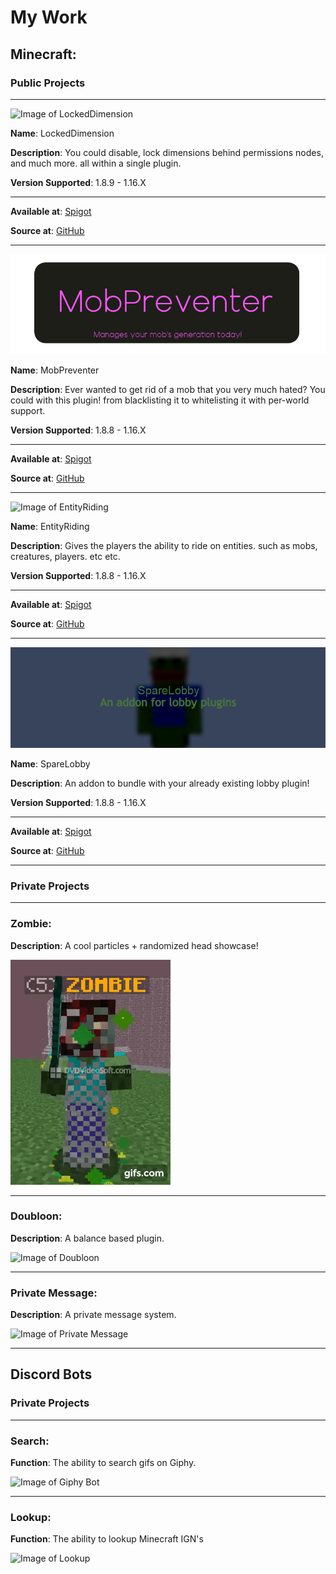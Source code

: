 # My Work

## Minecraft:

### Public Projects

---

![Image of LockedDimension](https://cdn.discordapp.com/attachments/772170600033681419/772170644771176458/LockedDimension_bannar.png) 


**Name**: LockedDimension

**Description**: You could disable, lock dimensions behind permissions nodes, and much more. all within a single plugin.​

**Version Supported**: 1.8.9 - 1.16.X

--- 

**Available at**: [Spigot](https://www.spigotmc.org/resources/lockeddimension-1-8-8-1-16-3-have-freedom-over-your-dimensions.84331/)

**Source at**: [GitHub](https://github.com/Tofpu/LockedDimension)



---

![Image of MobPreventer](https://github.com/Tofpu/media/raw/master/images/banners/mobpreventer2_banner.png?raw=true)

**Name**: MobPreventer

**Description**: Ever wanted to get rid of a mob that you very much hated? You could with this plugin! from blacklisting it to whitelisting it with per-world support.

**Version Supported**: 1.8.8 - 1.16.X

---

**Available at**: [Spigot](https://www.spigotmc.org/resources/mobpreventer-1-8-8-1-16-3-prevent-mobs-from-spawning-into-your-world.84308/)

**Source at**: [GitHub](https://github.com/Tofpu/MobPreventer)

---

![Image of EntityRiding](https://cdn.discordapp.com/attachments/772170600033681419/772171802767523840/entityriding_bannar.png)

**Name**: EntityRiding

**Description**: Gives the players the ability to ride on entities. such as mobs, creatures, players. etc etc.​

**Version Supported**: 1.8.8 - 1.16.X

---

**Available at**: [Spigot](https://www.spigotmc.org/resources/entityriding-1-8-8-1-16-3-let-your-players-enjoy-the-view.84332/)

**Source at**: [GitHub](https://github.com/Tofpu/EntityRiding)

---

![Image of SpareLobby](https://github.com/Tofpu/media/blob/master/images/banners/SpareLobby_Banner.png?raw=true)

**Name**: SpareLobby

**Description**: An addon to bundle with your already existing lobby plugin!

**Version Supported**: 1.8.8 - 1.16.X

---

**Available at**: [Spigot](https://www.spigotmc.org/resources/sparelobby-an-addon-for-lobby-plugins.87363/)

**Source at**: [GitHub](https://github.com/Tofpu/SpareLobby)

---

### Private Projects

---
### Zombie:
**Description**: A cool particles + randomized head showcase!

![Image of Doubloon](media/zombie.gif)

---

### Doubloon:
**Description**: A balance based plugin.

![Image of Doubloon](https://cdn.discordapp.com/attachments/772170600033681419/772225431024828416/unknown_2.png)

---

### Private Message:
**Description**: A private message system.

![Image of Private Message](https://cdn.discordapp.com/attachments/772170600033681419/772226288857120768/unknown_3.png)

---

## Discord Bots
### Private Projects
---
### Search:
**Function**: The ability to search gifs on Giphy.

![Image of Giphy Bot](https://cdn.discordapp.com/attachments/772170600033681419/772176842576494622/unknown_1.png)

---
### Lookup:
**Function**: The ability to lookup Minecraft IGN's

![Image of Lookup](https://cdn.discordapp.com/attachments/772170600033681419/772179259379941396/cd3897b4-3135-4805-81b9-0954810b186f.png)
